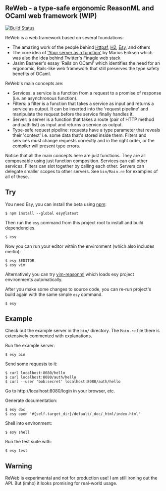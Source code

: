 ## ReWeb - a type-safe ergonomic ReasonML and OCaml web framework (WIP)

[![Build Status](https://dev.azure.com/yawaramin/re-web/_apis/build/status/yawaramin.re-web?branchName=master)](https://dev.azure.com/yawaramin/re-web/_build/latest?definitionId=1?branchName=master)

ReWeb is a web framework based on several foundations:

- The amazing work of the people behind
  [Httpaf](https://github.com/inhabitedtype/httpaf),
  [H2](https://github.com/anmonteiro/ocaml-h2), [Esy](https://esy.sh/),
  and others
- The core idea of
  ['Your server as a function'](https://monkey.org/~marius/funsrv.pdf)
  by Marius Eriksen which was also the idea behind Twitter's Finagle web
  stack
- Jasim Basheer's essay 'Rails on OCaml' which identifies the need for
  an ergonomic, Rails-like web framework that still preserves the type
  safety benefits of OCaml.

ReWeb's main concepts are:

- Services: a service is a function from a request to a promise of
  response (i.e. an asynchronous function).
- Filters: a filter is a function that takes a service as input and
  returns a service as output. It can be inserted into the 'request
  pipeline' and manipulate the request before the service finally
  handles it.
- Server: a server is a function that takes a route (pair of HTTP method
  and path list) as input and returns a service as output.
- Type-safe request pipeline: requests have a type parameter that
  reveals their 'context' i.e. some data that's stored inside them.
  Filters and services must change requests correctly and in the right
  order, or the compiler will present type errors.

Notice that all the main concepts here are just functions. They are all
composeable using just function composition. Services can call other
services. Filters can slot together by calling each other. Servers can
delegate smaller scopes to other servers. See `bin/Main.re` for examples
of all of these.

## Try

You need Esy, you can install the beta using [npm](https://npmjs.com):

    $ npm install --global esy@latest

Then run the `esy` command from this project root to install and build dependencies.

    $ esy

Now you can run your editor within the environment (which also includes merlin):

    $ esy $EDITOR
    $ esy vim

Alternatively you can try [vim-reasonml](https://github.com/jordwalke/vim-reasonml)
which loads esy project environments automatically.

After you make some changes to source code, you can re-run project's build
again with the same simple `esy` command.

    $ esy

## Example

Check out the example server in the `bin/` directory. The `Main.re` file
there is extensively commented with explanations.

Run the example server:

    $ esy bin

Send some requests to it:

    $ curl localhost:8080/hello
    $ curl localhost:8080/auth/hello
    $ curl --user 'bob:secret' localhost:8080/auth/hello

Go to http://localhost:8080/login in your browser, etc.

Generate documentation:

    $ esy doc
    $ esy open '#{self.target_dir}/default/_doc/_html/index.html'

Shell into environment:

    $ esy shell

Run the test suite with:

    $ esy test

## Warning

ReWeb is experimental and not for production use! I am still ironing out
the API. But (imho) it looks promising for real-world usage.
